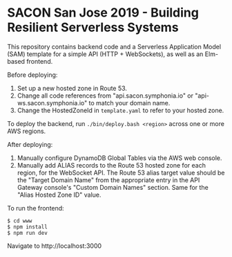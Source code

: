 # SACON San Jose 2019 - Building Resilient Serverless Systems

This repository contains backend code and a Serverless Application Model (SAM) template for a simple API (HTTP + WebSockets), as well as an Elm-based frontend.

Before deploying:

1. Set up a new hosted zone in Route 53.
1. Change all code references from "api.sacon.symphonia.io" or "api-ws.sacon.symphonia.io" to match your domain name.
1. Change the HostedZoneId in `template.yaml` to refer to your hosted zone.

To deploy the backend, run `./bin/deploy.bash <region>` across one or more AWS regions.

After deploying:

1. Manually configure DynamoDB Global Tables via the AWS web console.
2. Manually add ALIAS records to the Route 53 hosted zone for each region, for the WebSocket API. The Route 53 alias target value should be the "Target Domain Name" from the appropriate entry in the API Gateway console's "Custom Domain Names" section. Same for the "Alias Hosted Zone ID" value.

To run the frontend:

```
$ cd www
$ npm install
$ npm run dev
```

Navigate to http://localhost:3000
